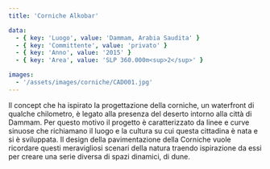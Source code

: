 ```yaml
---
title: 'Corniche Alkobar'

data:
  - { key: 'Luogo', value: 'Dammam, Arabia Saudita' }
  - { key: 'Committente', value: 'privato' }
  - { key: 'Anno', value: '2015' }
  - { key: 'Area', value: 'SLP 360.000m<sup>2</sup>' }

images:
  - '/assets/images/corniche/CAD001.jpg'
---
```


Il concept che ha ispirato la progettazione della corniche, un waterfront di qualche chilometro, è
legato alla presenza del deserto intorno alla città di Dammam. Per questo motivo il progetto è
caratterizzato da linee e curve sinuose che richiamano il luogo e la cultura su cui questa cittadina
è nata e si è sviluppata. Il design della pavimentazione della Corniche vuole ricordare questi
meravigliosi scenari della natura traendo ispirazione da essi per creare una serie diversa di spazi
dinamici, di dune.
